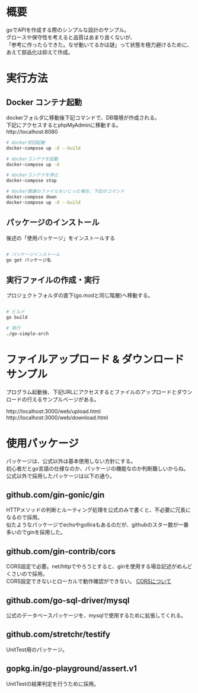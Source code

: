 # 概要

goでAPIを作成する際のシンプルな設計のサンプル。  
グロースや保守性を考えると品質はあまり良くないが、  
「参考に作ったらできた。なぜ動いてるかは謎」って状態を極力避けるために、あえて部品化は抑えて作成。

# 実行方法

## Docker コンテナ起動

dockerフォルダに移動後下記コマンドで、DB環境が作成される。  
下記にアクセスするとphpMyAdminに移動する。  
http://localhost:8080

```bash
# docker初回起動
docker-compose up -d --build

# dockerコンテナを起動
docker-compose up -d

# dockerコンテナを停止
docker-compose stop

# docker関連のファイルをいじった場合、下記のコマンド
docker-compose down
docker-compose up -d --build
```

## パッケージのインストール

後述の「使用パッケージ」をインストールする

```bash

# パッケージインストール
go get パッケージ名

```

## 実行ファイルの作成・実行

プロジェクトフォルダの直下(go.modと同じ階層)へ移動する。

```bash

# ビルド
go build

# 実行
./go-simple-arch

```


# ファイルアップロード & ダウンロード サンプル

プログラム起動後、下記URLにアクセスするとファイルのアップロードとダウンロードの行えるサンプルページがある。

http://localhost:3000/web/upload.html  
http://localhost:3000/web/download.html

# 使用パッケージ

パッケージは、公式以外は基本使用しない方針にする。  
初心者だとgo言語の仕様なのか、パッケージの機能なのか判断難しいからね。  
公式以外で採用したパッケージは以下の通り。

## github.com/gin-gonic/gin  

HTTPメソッドの判断とルーティング処理を公式のみで書くと、不必要に冗長になるので採用。  
似たようなパッケージでechoやgolliraもあるのだが、githubのスター数が一番多いのでginを採用した。

## github.com/gin-contrib/cors

CORS設定で必要。net/httpでやろうとすると、ginを使用する場合記述がめんどくさいので採用。  
CORS設定できないとローカルで動作確認ができない。
[CORSについて](https://developer.mozilla.org/ja/docs/Web/HTTP/CORS)

## github.com/go-sql-driver/mysql  

公式のデータベースパッケージを、mysqlで使用するために拡張してくれる。

## github.com/stretchr/testify

UnitTest用のパッケージ。

## gopkg.in/go-playground/assert.v1

UnitTestの結果判定を行うために採用。
